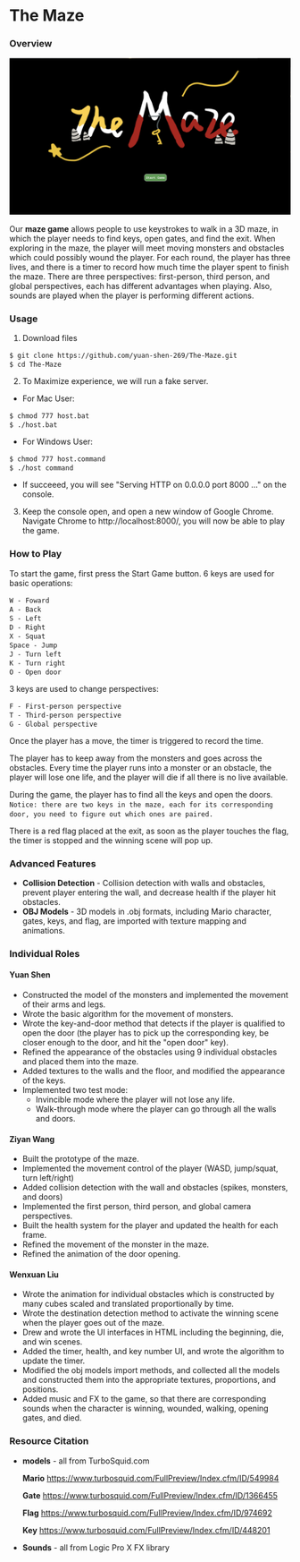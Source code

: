 # The Maze

### Overview

![begin3](docs/begin3.jpg)

Our **maze game** allows people to use keystrokes to walk in a 3D maze, in which the player needs to find keys, open gates, and find the exit. When exploring in the maze, the player will meet moving monsters and obstacles which could possibly wound the player. For each round, the player has three lives, and there is a timer to record how much time the player spent to finish the maze. There are three perspectives: first-person, third person, and global perspectives, each has different advantages when playing. Also, sounds are played when the player is performing different actions. 

### Usage
1. Download files
```
$ git clone https://github.com/yuan-shen-269/The-Maze.git
$ cd The-Maze
```

2. To Maximize experience, we will run a fake server.
- For Mac User:
```
$ chmod 777 host.bat
$ ./host.bat
```
- For Windows User:
```
$ chmod 777 host.command
$ ./host command
```
- If succeeed, you will see "Serving HTTP on 0.0.0.0 port 8000 ..." on the console.

3. Keep the console open, and open a new window of Google Chrome. Navigate Chrome to http://localhost:8000/, you will now be able to play the game.


### How to Play

To start the game, first press the Start Game button. 
6 keys are used for basic operations:
  ```
  W - Foward 
  A - Back 
  S - Left
  D - Right
  X - Squat
  Space - Jump
  J - Turn left
  K - Turn right
  O - Open door
  ```
  
3 keys are used to change perspectives:
  ```
  F - First-person perspective
  T - Third-person perspective
  G - Global perspective
  ```

Once the player has a move, the timer is triggered to record the time. 

The player has to keep away from the monsters and goes across the obstacles. Every time the player runs into a monster or an obstacle, the player will lose one life, and the player will die if all there is no live available. 

During the game, the player has to find all the keys and open the doors. 
`Notice: there are two keys in the maze, each for its corresponding door, you need to figure out which ones are paired.` 

There is a red flag placed at the exit, as soon as the player touches the flag, the timer is stopped and the winning scene will pop up.

### Advanced Features

- **Collision Detection** - Collision detection with walls and obstacles, prevent player entering the wall, and decrease health if the player hit obstacles.
- **OBJ Models** - 3D models in .obj formats, including Mario character, gates, keys, and flag, are imported with texture mapping and animations. 

### Individual Roles

#### Yuan Shen

- Constructed the model of the monsters and implemented the movement of their arms and legs.
- Wrote the basic algorithm for the movement of monsters. 
- Wrote the key-and-door method that detects if the player is qualified to open the door (the player has to pick up the corresponding key, be closer enough to the door, and hit the "open door" key).
- Refined the appearance of the obstacles using 9 individual obstacles and placed them into the maze.
- Added textures to the walls and the floor, and modified the appearance of the keys. 
- Implemented two test mode: 
  * Invincible mode where the player will not lose any life.
  * Walk-through mode where the player can go through all the walls and doors.

#### Ziyan Wang

- Built the prototype of the maze.
- Implemented the movement control of the player (WASD, jump/squat, turn left/right)
- Added collision detection with the wall and obstacles (spikes, monsters, and doors)
- Implemented the first person, third person, and global camera perspectives.
- Built the health system for the player and updated the health for each frame.
- Refined the movement of the monster in the maze.
- Refined the animation of the door opening.

#### Wenxuan Liu

- Wrote the animation for individual obstacles which is constructed by many cubes scaled and translated proportionally by time.
- Wrote the destination detection method to activate the winning scene when the player goes out of the maze.
- Drew and wrote the UI interfaces in HTML including the beginning, die, and win scenes.
- Added the timer, health, and key number UI, and wrote the algorithm to update the timer.
- Modified the obj models import methods, and collected all the models and constructed them into the appropriate textures, proportions, and positions.
- Added music and FX to the game, so that there are corresponding sounds when the character is winning, wounded, walking, opening gates, and died.

### Resource Citation

- **models** - all from TurboSquid.com

  **Mario** https://www.turbosquid.com/FullPreview/Index.cfm/ID/549984

  **Gate** https://www.turbosquid.com/FullPreview/Index.cfm/ID/1366455

  **Flag** https://www.turbosquid.com/FullPreview/Index.cfm/ID/974692

  **Key** https://www.turbosquid.com/FullPreview/Index.cfm/ID/448201

- **Sounds** - all from Logic Pro X FX library

